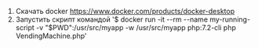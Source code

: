 1. Скачать docker https://www.docker.com/products/docker-desktop
2. Запустить скрипт командой '$ docker run -it --rm --name my-running-script -v "$PWD":/usr/src/myapp -w /usr/src/myapp php:7.2-cli php VendingMachine.php'

